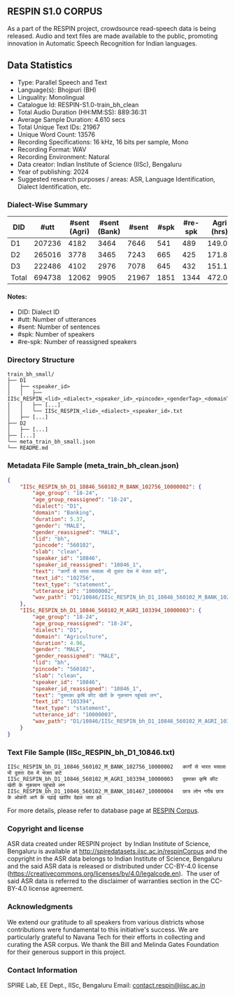 ## RESPIN S1.0 CORPUS ##

As a part of the RESPIN project, crowdsource read-speech data is being released. Audio and text files
are made available to the public, promoting innovation in Automatic Speech Recognition for Indian languages.

## Data Statistics ##

- Type: Parallel Speech and Text
- Language(s): Bhojpuri (BH)
- Linguality: Monolingual
- Catalogue Id: RESPIN-S1.0-train_bh_clean
- Total Audio Duration (HH:MM:SS): 889:36:31
- Average Sample Duration: 4.610 secs
- Total Unique Text IDs: 21967
- Unique Word Count: 13576
- Recording Specifications: 16 kHz, 16 bits per sample, Mono
- Recording Format: WAV
- Recording Environment: Natural
- Data creator: Indian Institute of Science (IISc), Bengaluru
- Year of publishing: 2024
- Suggested research purposes / areas: ASR, Language Identification, Dialect Identification, etc.

### Dialect-Wise Summary ###
| DID   | #utt | #sent (Agri) | #sent (Bank) | #sent | #spk | #re-spk | Agri (hrs) | Bank (hrs) | Total (hrs) |
|-------|------|--------------|--------------|-------|------|---------|------------|------------|-------------|
| D1 | 207236 | 4182 | 3464 | 7646 | 541 | 489 | 149.04 | 128.51 | 277.55 |
| D2 | 265016 | 3778 | 3465 | 7243 | 665 | 425 | 171.81 | 166.24 | 338.05 |
| D3 | 222486 | 4102 | 2976 | 7078 | 645 | 432 | 151.16 | 122.84 | 274.00 |
| Total | 694738 | 12062 | 9905 | 21967 | 1851 | 1344 | 472.01 | 417.60 | 889.61 |



#### Notes:
- DID: Dialect ID
- #utt: Number of utterances
- #sent: Number of sentences
- #spk: Number of speakers
- #re-spk: Number of reassigned speakers

### Directory Structure ###
```
train_bh_small/
├── D1
│   ├── <speaker_id>
│   │   ├── IISc_RESPIN_<lid>_<dialect>_<speaker_id>_<pincode>_<genderTag>_<domainTag>_<text_id>_<uttid>.wav
│   │   ├── [...]
│   │   └── IISc_RESPIN_<lid>_<dialect>_<speaker_id>.txt
│   ├── [...]
├── D2
│   ├── [...]
├── [...]
└── meta_train_bh_small.json
└── README.md
```

### Metadata File Sample (meta_train_bh_clean.json) ###

```json
{
    "IISc_RESPIN_bh_D1_10846_560102_M_BANK_102756_10000002": {
        "age_group": "18-24",
        "age_group_reassigned": "18-24",
        "dialect": "D1",
        "domain": "Banking",
        "duration": 5.37,
        "gender": "MALE",
        "gender_reassigned": "MALE",
        "lid": "bh",
        "pincode": "560102",
        "slab": "clean",
        "speaker_id": "10846",
        "speaker_id_reassigned": "10846_1",
        "text": "कार्गो से भारत मसाला भी दूसरा देस में भेजत बाटे",
        "text_id": "102756",
        "text_type": "statement",
        "utterance_id": "10000002",
        "wav_path": "D1/10846/IISc_RESPIN_bh_D1_10846_560102_M_BANK_102756_10000002.wav"
    },
    "IISc_RESPIN_bh_D1_10846_560102_M_AGRI_103394_10000003": {
        "age_group": "18-24",
        "age_group_reassigned": "18-24",
        "dialect": "D1",
        "domain": "Agriculture",
        "duration": 4.96,
        "gender": "MALE",
        "gender_reassigned": "MALE",
        "lid": "bh",
        "pincode": "560102",
        "slab": "clean",
        "speaker_id": "10846",
        "speaker_id_reassigned": "10846_1",
        "text": "दुसरका कृषि कीट खेती के नुकसान पहुंचावे लन",
        "text_id": "103394",
        "text_type": "statement",
        "utterance_id": "10000003",
        "wav_path": "D1/10846/IISc_RESPIN_bh_D1_10846_560102_M_AGRI_103394_10000003.wav"
    }
}
```

### Text File Sample (IISc_RESPIN_bh_D1_10846.txt) ###
```
IISc_RESPIN_bh_D1_10846_560102_M_BANK_102756_10000002	कार्गो से भारत मसाला भी दूसरा देस में भेजत बाटे
IISc_RESPIN_bh_D1_10846_560102_M_AGRI_103394_10000003	दुसरका कृषि कीट खेती के नुकसान पहुंचावे लन
IISc_RESPIN_bh_D1_10846_560102_M_BANK_101467_10000004	छात्र लोन गरीब छात्र के ओकरी आगे के पढ़ाई खातिर देहल जात हवे
```

For more details, please refer to database page at [RESPIN Corpus](http://spiredatasets.iisc.ac.in/respinCorpus).

### Copyright and license ###

ASR data created under RESPIN project  by Indian Institute of Science, Bengaluru is available
at http://spiredatasets.iisc.ac.in/respinCorpus and the copyright in the ASR data belongs to
Indian Institute of Science, Bengaluru and the said ASR data is released or distributed under
CC-BY-4.0 license (https://creativecommons.org/licenses/by/4.0/legalcode.en).  The user of
said ASR data is referred to the disclaimer of warranties section in the CC-BY-4.0 license
agreement.


### Acknowledgments ###

We extend our gratitude to all speakers from various districts whose contributions were fundamental to this initiative's success.
We are particularly grateful to Navana Tech for their efforts in collecting and curating the ASR corpus.
We thank the Bill and Melinda Gates Foundation for their generous support in this project.

### Contact Information ###

SPIRE Lab, EE Dept., IISc, Bengaluru
Email: contact.respin@iisc.ac.in